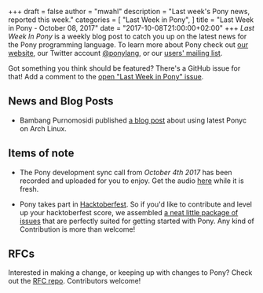 +++
draft = false
author = "mwahl"
description = "Last week's Pony news, reported this week."
categories = [
    "Last Week in Pony",
]
title = "Last Week in Pony - October 08, 2017"
date = "2017-10-08T21:00:00+02:00"
+++
_Last Week In Pony_ is a weekly blog post to catch you up on the latest news for the Pony programming language. To learn more about Pony check out [our website](https://ponylang.io), our Twitter account [@ponylang](https://twitter.com/ponylang), or our [users' mailing list](https://pony.groups.io/g/user). 

Got something you think should be featured? There's a GitHub issue for that! Add a comment to the [open "Last Week in Pony" issue](https://github.com/ponylang/ponylang.github.io/issues?q=is%3Aissue+is%3Aopen+label%3Alast-week-in-pony).
<!--more-->

## News and Blog Posts

- Bambang Purnomosidi published [a blog post](https://medium.com/@bpdp/latest-pony-in-arch-linux-dea6427bd77f) about using latest Ponyc on Arch Linux.

## Items of note

- The Pony development sync call from *October 4th 2017* has been recorded and uploaded for you to enjoy. Get the audio [here](https://pony.groups.io/g/dev/files/Pony%20Sync/2017_10_04) while it is fresh.

- Pony takes part in [Hacktoberfest](https://hacktoberfest.digitalocean.com/). So if you'd like to contribute and level up your hacktoberfest score, we assembled [a neat little package of issues](https://github.com/search?utf8=%E2%9C%93&q=type%3Aissue+label%3Ahacktoberfest+user%3Aponylang) that are perfectly suited for getting started with Pony. Any kind of Contribution is more than welcome!

## RFCs

Interested in making a change, or keeping up with changes to Pony? Check out the [RFC repo](https://github.com/ponylang/rfcs). Contributors welcome!
